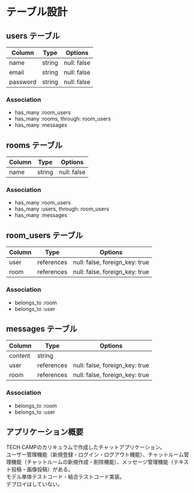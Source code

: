 # テーブル設計

## users テーブル

| Column   | Type   | Options     |
| -------- | ------ | ----------- |
| name     | string | null: false |
| email    | string | null: false |
| password | string | null: false |

### Association

- has_many :room_users
- has_many :rooms, through: room_users
- has_many :messages

## rooms テーブル

| Column | Type   | Options     |
| ------ | ------ | ----------- |
| name   | string | null: false |

### Association

- has_many :room_users
- has_many :users, through: room_users
- has_many :messages

## room_users テーブル

| Column | Type       | Options                        |
| ------ | ---------- | ------------------------------ |
| user   | references | null: false, foreign_key: true |
| room   | references | null: false, foreign_key: true |

### Association

- belongs_to :room
- belongs_to :user

## messages テーブル

| Column  | Type       | Options                        |
| ------- | ---------- | ------------------------------ |
| content | string     |                                |
| user    | references | null: false, foreign_key: true |
| room    | references | null: false, foreign_key: true |

### Association

- belongs_to :room
- belongs_to :user

## アプリケーション概要
TECH CAMPのカリキュラムで作成したチャットアプリケーション。  
ユーザー管理機能（新規登録・ログイン・ログアウト機能）、チャットルーム管理機能（チャットルームの新規作成・削除機能）、メッセージ管理機能（テキスト投稿・画像投稿）がある。  
モデル単体テストコード・結合テストコード実装。  
デプロイはしていない。